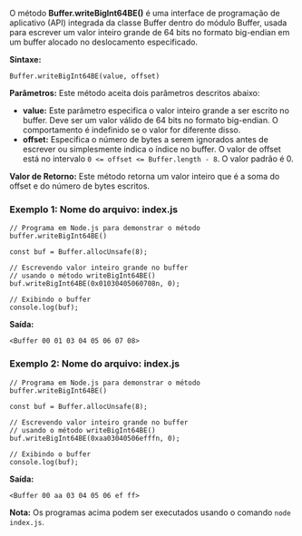 O método **Buffer.writeBigInt64BE()** é uma interface de programação de aplicativo (API) integrada da classe Buffer dentro do módulo Buffer, usada para escrever um valor inteiro grande de 64 bits no formato big-endian em um buffer alocado no deslocamento especificado.

**Sintaxe:**

```
Buffer.writeBigInt64BE(value, offset)
```

**Parâmetros:** Este método aceita dois parâmetros descritos abaixo:

- **value:** Este parâmetro especifica o valor inteiro grande a ser escrito no buffer. Deve ser um valor válido de 64 bits no formato big-endian. O comportamento é indefinido se o valor for diferente disso.
- **offset:** Especifica o número de bytes a serem ignorados antes de escrever ou simplesmente indica o índice no buffer. O valor de offset está no intervalo `0 <= offset <= Buffer.length - 8`. O valor padrão é 0.

**Valor de Retorno:** Este método retorna um valor inteiro que é a soma do offset e do número de bytes escritos.

### Exemplo 1: Nome do arquivo: index.js

```
// Programa em Node.js para demonstrar o método buffer.writeBigInt64BE()

const buf = Buffer.allocUnsafe(8);

// Escrevendo valor inteiro grande no buffer
// usando o método writeBigInt64BE()
buf.writeBigInt64BE(0x01030405060708n, 0);

// Exibindo o buffer
console.log(buf);
```

**Saída:**

```
<Buffer 00 01 03 04 05 06 07 08>
```

### Exemplo 2: Nome do arquivo: index.js

```
// Programa em Node.js para demonstrar o método buffer.writeBigInt64BE()

const buf = Buffer.allocUnsafe(8);

// Escrevendo valor inteiro grande no buffer
// usando o método writeBigInt64BE()
buf.writeBigInt64BE(0xaa03040506efffn, 0);

// Exibindo o buffer
console.log(buf);
```

**Saída:**

```
<Buffer 00 aa 03 04 05 06 ef ff>
```

**Nota:** Os programas acima podem ser executados usando o comando `node index.js`.


